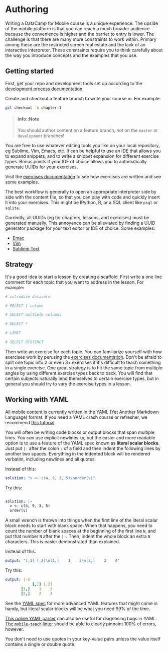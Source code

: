 # Authoring

Writing a DataCamp for Mobile course is a unique experience. The upside of the
mobile platform is that you can reach a much broader audience because the
convenience is higher and the barrier to entry is lower. The challenge is that
there are many more constraints to work within. Primary among these are the
restricted screen real estate and the lack of an interactive interpreter. These
constraints require you to think carefully about the way you introduce concepts
and the examples that you use.

## Getting started

First, get your repo and development tools set up according to the [development
process documentation](../development.md).

Create and checkout a feature branch to write your course in. For example:

```sh
git checkout -b chapter-1
```

> #### info::Note
> You should author content on a feature branch, *not* on the `master` or
> `development` branches!

You are free to use whatever editing tools you like on your local repository, eg
Sublime, Vim, Emacs, etc. It can be helpful to use an IDE that allows you to
expand snippets, and to write a snippet expansion for different exercise
types. Bonus points if your IDE of choice allows you to automatically generate
UUIDs for your exercises.

Visit the [exercises documentation](exercises/readme.md) to see how exercises
are written and see some examples.

The best workflow is generally to open an appropriate interpreter side by side
with the content file, so that you can play with code and quickly insert it into
your exercises. This might be IPython, R, or a SQL client like `psql` or
`sqlite`.

Currently, all UUIDs (eg for chapters, lessons, and exercises) must be generated
manually. This annoyance can be alleviated by finding a UUID generator package
for your text editor or IDE of choice. Some examples:

* [Emac](https://github.com/kanru/uuidgen-el)
* [Vim](https://github.com/kburdett/vim-nuuid)
* [Sublime Text](https://github.com/SublimeText/GenerateUUID)

## Strategy

It's a good idea to start a lesson by creating a scaffold. First write a one
line comment for each topic that you want to address in the lesson. For example:

```yaml
# introduce datasets

# SELECT 1 column

# SELECT multiple columns

# SELECT *

# LIMIT

# SELECT DISTINCT
```

Then write an exercise for each topic. You can familiarize yourself with how
exercises work by perusing the [exercises
documentation](exercises/readme.md). Don't be afraid to split one topic into 2
or even 3+ exercises if it's difficult to teach something in a single
exercise. One great strategy is to hit the same topic from multiple angles by
using different exercise types back to back. You will find that certain subjects
naturally lend themselves to certain exercise types, but in general you should
try to vary the exercise types in a lesson.

## Working with YAML

All mobile content is currently written in the YAML (Yet Another Markdown
Language) format. If you need a YAML crash course or refresher, we recommend
[this tutorial](https://gettaurus.org/docs/YAMLTutorial/).

You will often be writing code blocks or output blocks that span multiple
lines. You *can* use explicit newlines `\n`, but the easier and more readable
option is to use a feature of the YAML spec known as **literal scalar
blocks**. Just put `|-` after the colon `:` of a field and then indent the
following lines by another two spaces. Everything in the indented block will be
rendered verbatim, including newlines and all quotes.

Instead of this:

```yaml
solution: "v <- c(4, 9, 3, 5)\norder(v)"
```

Try this:

```yaml

solution: |-
  v <- c(4, 9, 3, 5)
  order(v)
```

A small wrench is thrown into things when the first line of the literal scalar
block needs to start with blank space. When that happens, you need to count the
number of blank spaces at the beginning of the first line `N`, and put that number
`N` after the `|-`. Then, indent the whole block an extra `N` characters. This
is easier demonstrated than explained.

Instead of this:

```yaml
output: "[,1] [,2]\n[1,]    1    3\n[2,]    2    4"
```

Try this:

```yaml
output: |-5
            [,1] [,2]
       [1,]    1    3
       [2,]    2    4
```

See the [YAML spec](http://yaml.org/spec/1.2/spec.html) for more advanced YAML
features that might come in handy, but literal scalar blocks will be what you
need 99% of the time.

[This online YAML parser](https://yaml-online-parser.appspot.com) can also be
useful for diagnosing bugs in YAML. [The `mobile-teach`
linter](../development.md#linting) should be able to clearly pinpoint 100% of
errors, however.

You don't need to use quotes in your key-value pairs unless the value itself
contains a single or double quote.
